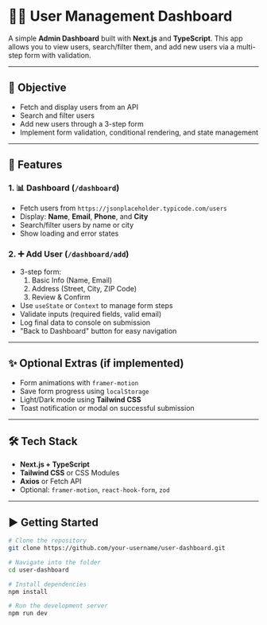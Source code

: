 # 🧑‍💼 User Management Dashboard

A simple **Admin Dashboard** built with **Next.js** and **TypeScript**. This app allows you to view users, search/filter them, and add new users via a multi-step form with validation.

---

## 🎯 Objective

- Fetch and display users from an API
- Search and filter users
- Add new users through a 3-step form
- Implement form validation, conditional rendering, and state management

---

## 🔑 Features

### 1. 📊 Dashboard (`/dashboard`)
- Fetch users from `https://jsonplaceholder.typicode.com/users`
- Display: **Name**, **Email**, **Phone**, and **City**
- Search/filter users by name or city
- Show loading and error states

### 2. ➕ Add User (`/dashboard/add`)
- 3-step form:
  1. Basic Info (Name, Email)
  2. Address (Street, City, ZIP Code)
  3. Review & Confirm
- Use `useState` or `Context` to manage form steps
- Validate inputs (required fields, valid email)
- Log final data to console on submission
- "Back to Dashboard" button for easy navigation

---

## ✨ Optional Extras (if implemented)
- Form animations with `framer-motion`
- Save form progress using `localStorage`
- Light/Dark mode using **Tailwind CSS**
- Toast notification or modal on successful submission

---

## 🛠 Tech Stack

- **Next.js + TypeScript**
- **Tailwind CSS** or CSS Modules
- **Axios** or Fetch API
- Optional: `framer-motion`, `react-hook-form`, `zod`

---

## ▶️ Getting Started

```bash
# Clone the repository
git clone https://github.com/your-username/user-dashboard.git

# Navigate into the folder
cd user-dashboard

# Install dependencies
npm install

# Run the development server
npm run dev

